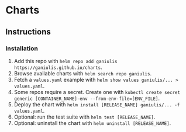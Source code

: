 # Charts

## Instructions

### Installation

1. Add this repo with `helm repo add ganiulis https://ganiulis.github.io/charts`.
2. Browse available charts with `helm search repo ganiulis`.
3. Fetch a `values.yaml` example with `helm show values ganiulis/... > values.yaml`.
4. Some repos require a secret. Create one with `kubectl create secret generic [CONTAINER_NAME]-env --from-env-file=[ENV_FILE]`.
5. Deploy the chart with `helm install [RELEASE_NAME] ganiulis/... -f values.yaml`.
6. Optional: run the test suite with `helm test [RELEASE_NAME]`.
7. Optional: uninstall the chart with `helm uninstall [RELEASE_NAME]`.
